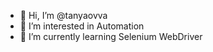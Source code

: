 - 👋 Hi, I’m @tanyaovva
- 👀 I’m interested in Automation
- 🌱 I’m currently learning Selenium WebDriver


<!---
tanyaovva/tanyaovva is a ✨ special ✨ repository because its `README.md` (this file) appears on your GitHub profile.
You can click the Preview link to take a look at your changes.
--->

